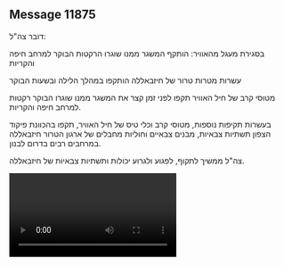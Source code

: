 ## Message 11875

דובר צה"ל:


בסגירת מעגל מהאוויר: הותקף המשגר ממנו שוגרו הרקטות הבוקר למרחב חיפה והקריות

עשרות מטרות טרור של חיזבאללה הותקפו במהלך הלילה ובשעות הבוקר

מטוסי קרב של חיל האוויר תקפו לפני זמן קצר את המשגר ממנו שוגרו הבוקר רקטות למרחב חיפה והקריות. 

בעשרות תקיפות נוספות, מטוסי קרב וכלי טיס של חיל האוויר, תקפו בהכוונת פיקוד הצפון תשתיות צבאיות, מבנים צבאיים וחוליות מחבלים של ארגון הטרור חיזבאללה במרחבים רבים בדרום לבנון. 

צה"ל ממשיך לתקוף, לפגוע ולגרוע יכולות ותשתיות צבאיות של חיזבאללה.

![Video](https://data.iron-swords.co.il/2024/September/27/https://data.iron-swords.co.il/2024/September/27/11875/11875_media.mp4)
